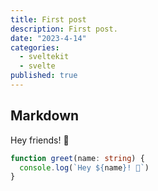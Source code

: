 ```yaml
---
title: First post
description: First post.
date: "2023-4-14"
categories:
  - sveltekit
  - svelte
published: true
---
```


## Markdown

Hey friends! 👋

```ts
function greet(name: string) {
  console.log(`Hey ${name}! 👋`)
}
```
